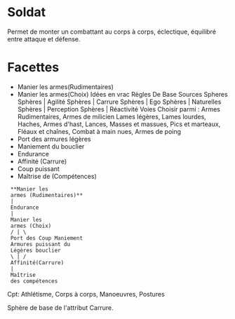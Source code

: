 # Soldat

Permet de monter un combattant au corps à corps, éclectique, équilibré entre attaque et défense.

# Facettes
* Manier les armes(Rudimentaires)
* Manier les armes(Choix)
 Idées en vrac Règles De Base Sources Spheres Sphères | Agilité Sphères | Carrure Sphères | Ego Sphères | Naturelles Sphères | Perception Sphères | Réactivité Voies Choisir parmi :
 Armes Rudimentaires, Armes de milicien
 Lames légères, Lames lourdes, Haches,
 Armes d'hast, Lances,
 Masses et massues, Pics et marteaux, Fléaux et chaînes,
 Combat à main nues, Armes de poing
* Port des armures légères
* Maniement du bouclier
* Endurance
* Affinité (Carrure)
* Coup puissant
* Maîtrise de (Compétences)

```
 **Manier les 
 armes (Rudimentaires)**
 |
 Endurance
 |
 Manier les
 armes (Choix)
 / | \
 Port des Coup Maniement 
 Armures puissant du
 Légères bouclier
 \ | /
 Affinité(Carrure)
 |
 Maîtrise 
 des compétences 
```
Cpt: Athlétisme, Corps à corps, Manoeuvres, Postures

Sphère de base de l'attribut Carrure.
